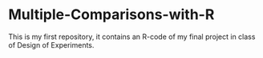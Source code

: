 # Multiple-Comparisons-with-R
This is my first repository, it contains an R-code of my final project in class of Design of Experiments.
